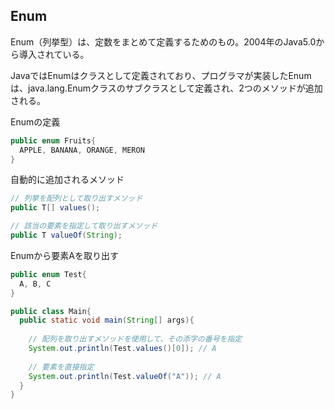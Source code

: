 ## Enum

Enum（列挙型）は、定数をまとめて定義するためのもの。2004年のJava5.0から導入されている。

JavaではEnumはクラスとして定義されており、プログラマが実装したEnumは、java.lang.Enumクラスのサブクラスとして定義され、2つのメソッドが追加される。

Enumの定義

```Java
public enum Fruits{
  APPLE, BANANA, ORANGE, MERON
}
```

自動的に追加されるメソッド

```Java
// 列挙を配列として取り出すメソッド
public T[] values();

// 該当の要素を指定して取り出すメソッド
public T valueOf(String);
```

Enumから要素Aを取り出す

```Java
public enum Test{
  A, B, C
}
```

```Java
public class Main{
  public static void main(String[] args){
    
    // 配列を取り出すメソッドを使用して、その添字の番号を指定
    System.out.println(Test.values()[0]); // A
    
    // 要素を直接指定
    System.out.println(Test.valueOf("A")); // A
  }
}
```

## 



